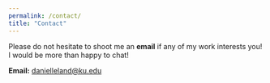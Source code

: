 ```yaml
---
permalink: /contact/
title: "Contact"
---
```


Please do not hesitate to shoot me an **email** if any of my work interests you! I would be more than happy to chat!

**Email:** danielleland@ku.edu

